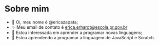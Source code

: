 # Sobre mim 

- 👋 Oi, meu nome é @ericazapata;
- ✨ Meu email de contato é erica.erhardt@escola.pr.gov.br
- 👀 Estou interessada em aprender a programar novas linguagens;
- 🌱 Estou aprendendo a programar a linguagem de JavaScript e Scratch.

<!---
ericazapata/ericazapata is a ✨ special ✨ repository because its `README.md` (this file) appears on your GitHub profile.
You can click the Preview link to take a look at your changes.
--->
